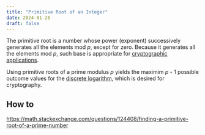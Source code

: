 ```yaml
---
title: "Primitive Root of an Integer"
date: 2024-01-26
draft: false
---
```


The primitive root is a number whose power (exponent) successively
generates all the elements mod *p*, except for zero.
Because it generates all the elements mod *p*,
such base is appropriate for [cryptographic applications](/cryptography).

Using primitive roots of a prime modulus *p* yields the maximim *p* - 1
possible outcome values for the [discrete logarithm](/discrete-logarithm), which is desired for
cryptography.

## How to

https://math.stackexchange.com/questions/124408/finding-a-primitive-root-of-a-prime-number
